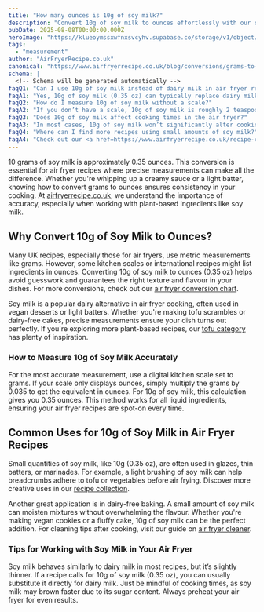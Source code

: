 ```yaml
---
title: "How many ounces is 10g of soy milk?"
description: "Convert 10g of soy milk to ounces effortlessly with our simple guide. Perfect for air fryer recipes and precise measurements."
pubDate: 2025-08-08T00:00:00.000Z
heroImage: "https://klueoymssxwfnxsvcyhv.supabase.co/storage/v1/object/public/Shmucket/how-many-ounces-is-10g-of-soy-milk.webp"
tags:
  - "measurement"
author: "AirFryerRecipe.co.uk"
canonical: "https://www.airfryerrecipe.co.uk/blog/conversions/grams-to-ounces/how-many-ounces-is-10g-of-soy-milk"
schema: |
  <!-- Schema will be generated automatically -->
faqQ1: "Can I use 10g of soy milk instead of dairy milk in air fryer recipes?"
faqA1: "Yes, 10g of soy milk (0.35 oz) can typically replace dairy milk in most air fryer recipes. Just note that soy milk is slightly thinner, so adjustments may be needed for thicker batters or sauces."
faqQ2: "How do I measure 10g of soy milk without a scale?"
faqA2: "If you don’t have a scale, 10g of soy milk is roughly 2 teaspoons. However, for accuracy, we recommend using a digital scale, especially for baking recipes where precision matters."
faqQ3: "Does 10g of soy milk affect cooking times in the air fryer?"
faqA3: "In most cases, 10g of soy milk won’t significantly alter cooking times. However, soy milk may cause faster browning due to its sugar content, so keep an eye on your dish during cooking."
faqQ4: "Where can I find more recipes using small amounts of soy milk?"
faqA4: "Check out our <a href=https://www.airfryerrecipe.co.uk/recipe-category/dessert>dessert category</a> for ideas. Many vegan and dairy-free recipes use small quantities of soy milk for perfect results in the air fryer."
---
```

<p>10 grams of soy milk is approximately 0.35 ounces. This conversion is essential for air fryer recipes where precise measurements can make all the difference. Whether you're whipping up a creamy sauce or a light batter, knowing how to convert grams to ounces ensures consistency in your cooking. At <a href=https://www.airfryerrecipe.co.uk>airfryerrecipe.co.uk</a>, we understand the importance of accuracy, especially when working with plant-based ingredients like soy milk.</p>  

<h2>Why Convert 10g of Soy Milk to Ounces?</h2>  
<p>Many UK recipes, especially those for air fryers, use metric measurements like grams. However, some kitchen scales or international recipes might list ingredients in ounces. Converting 10g of soy milk to ounces (0.35 oz) helps avoid guesswork and guarantees the right texture and flavour in your dishes. For more conversions, check out our <a href=https://www.airfryerrecipe.co.uk/air-fryer-conversion-chart>air fryer conversion chart</a>.</p>  

<p>Soy milk is a popular dairy alternative in air fryer cooking, often used in vegan desserts or light batters. Whether you're making tofu scrambles or dairy-free cakes, precise measurements ensure your dish turns out perfectly. If you're exploring more plant-based recipes, our <a href=https://www.airfryerrecipe.co.uk/recipe-category/tofu>tofu category</a> has plenty of inspiration.</p>  

<h3>How to Measure 10g of Soy Milk Accurately</h3>  
<p>For the most accurate measurement, use a digital kitchen scale set to grams. If your scale only displays ounces, simply multiply the grams by 0.035 to get the equivalent in ounces. For 10g of soy milk, this calculation gives you 0.35 ounces. This method works for all liquid ingredients, ensuring your air fryer recipes are spot-on every time.</p>  

<h2>Common Uses for 10g of Soy Milk in Air Fryer Recipes</h2>  
<p>Small quantities of soy milk, like 10g (0.35 oz), are often used in glazes, thin batters, or marinades. For example, a light brushing of soy milk can help breadcrumbs adhere to tofu or vegetables before air frying. Discover more creative uses in our <a href=https://www.airfryerrecipe.co.uk/recipes>recipe collection</a>.</p>  

<p>Another great application is in dairy-free baking. A small amount of soy milk can moisten mixtures without overwhelming the flavour. Whether you're making vegan cookies or a fluffy cake, 10g of soy milk can be the perfect addition. For cleaning tips after cooking, visit our guide on <a href=https://www.airfryerrecipe.co.uk/air-fryer-cleaner>air fryer cleaner</a>.</p>  

<h3>Tips for Working with Soy Milk in Your Air Fryer</h3>  
<p>Soy milk behaves similarly to dairy milk in most recipes, but it’s slightly thinner. If a recipe calls for 10g of soy milk (0.35 oz), you can usually substitute it directly for dairy milk. Just be mindful of cooking times, as soy milk may brown faster due to its sugar content. Always preheat your air fryer for even results.</p>
